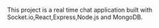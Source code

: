 This project is a real time chat application built with Socket.io,React,Express,Node.js and MongoDB.
